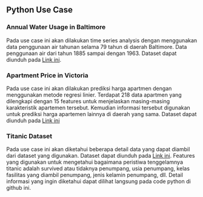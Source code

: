 ## Python Use Case
### Annual Water Usage in Baltimore
Pada use case ini akan dilakukan time series analysis dengan menggunakan data penggunaan air tahunan selama 79 tahun di daerah Baltimore. Data penggunaan air dari tahun 1885 sampai dengan 1963. Dataset dapat diunduh pada [Link ini](https://drive.google.com/open?id=1axM3gfGxQq4T0wuwP51DVMQAecVFmpxL).
### Apartment Price in Victoria
Pada use case ini akan dilakukan prediksi harga apartmen dengan menggunakan metode regresi linier. Terdapat 218 data apartmen yang dilengkapi dengan 15 features untuk menjelaskan masing-masing karakteristik apartemen tersebut. Kemudian informasi tersebut digunakan untuk prediksi harga apartemen lainnya di daerah yang sama. Dataset dapat diunduh pada [Link ini](https://drive.google.com/open?id=1j8TdXtCnEQlqn2esDbiuPay01pDooS-w)
### Titanic Dataset
Pada use case ini akan diketahui beberapa detail data yang dapat diambil dari dataset yang digunakan. Dataset dapat diunduh pada [Link ini](https://drive.google.com/open?id=15IyT1ODuDKgZb8WN6iG64hFJRZWJTSAz). Features yang digunakan untuk mengetahui bagaimana peristiwa tenggelamnya titanic adalah survived atau tidaknya penumpang, usia penumpang, kelas fasilitas yang diambil penumpang, jenis kelamin penumpang, dll. Detail informasi yang ingin diketahui dapat dilihat langsung pada code python di github ini.
